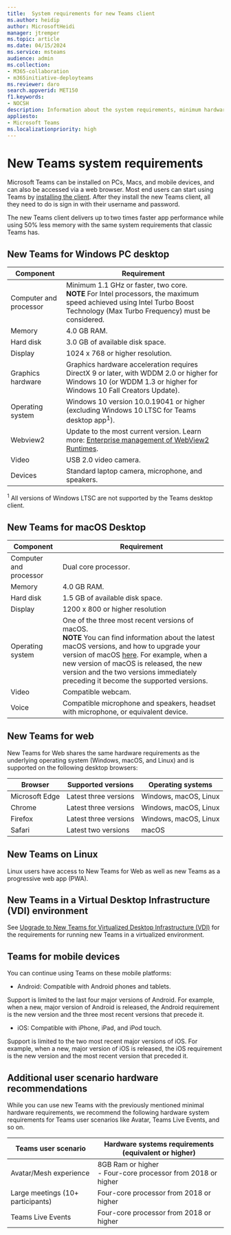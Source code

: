 ```yaml
---
title:  System requirements for new Teams client
ms.author: heidip
author: MicrosoftHeidi
manager: jtremper
ms.topic: article
ms.date: 04/15/2024
ms.service: msteams
audience: admin
ms.collection: 
- M365-collaboration
- m365initiative-deployteams
ms.reviewer: daro
search.appverid: MET150
f1.keywords:
- NOCSH
description: Information about the system requirements, minimum hardware requirements, for the new Teams client, what customers will need to be able to install and use the new Teams client.
appliesto: 
- Microsoft Teams
ms.localizationpriority: high
---
```


# New Teams system requirements

Microsoft Teams can be installed on PCs, Macs, and mobile devices, and can also be accessed via a web browser. Most end users can start using Teams by [installing the client](https://www.microsoft.com/microsoft-teams/download-app). After they install the new Teams client, all they need to do is sign in with their username and password.

The new Teams client delivers up to two times faster app performance while using 50% less memory with the same system requirements that classic Teams has.

## New Teams for Windows PC desktop

|Component              |Requirement                                                                                |
|-----------------------|-------------------------------------------------------------------------------------------|
|Computer and processor |Minimum 1.1 GHz or faster, two core.</br>**NOTE** For Intel processors, the maximum speed achieved using Intel Turbo Boost Technology (Max Turbo Frequency) must be considered. |
|Memory                 |4.0 GB RAM.                                                                                |
|Hard disk              |3.0 GB of available disk space.                                                            |
|Display                |1024 x 768 or higher resolution.                                                           |
|Graphics hardware      |Graphics hardware acceleration requires DirectX 9 or later, with WDDM 2.0 or higher for Windows 10 (or WDDM 1.3 or higher for Windows 10 Fall Creators Update). |
|Operating system       |Windows 10 version 10.0.19041 or higher (excluding Windows 10 LTSC for Teams desktop app<sup>1</sup>). |
|Webview2               |Update to the most current version. Learn more: [Enterprise management of WebView2 Runtimes](/microsoft-edge/webview2/concepts/enterprise). |
|Video                  |USB 2.0 video camera.                                                                      |
|Devices                |Standard laptop camera, microphone, and speakers.                                          |

<sup>1</sup> All versions of Windows LTSC are not supported by the Teams desktop client.

## New Teams for macOS Desktop

|Component              |Requirement                                                                        |
|-----------------------|-----------------------------------------------------------------------------------|
|Computer and processor |Dual core processor.                                                               |
|Memory                 |4.0 GB RAM.                                                                        |
|Hard disk              |1.5 GB of available disk space.                                                    |
|Display                |1200 x 800 or higher resolution                                                    |
|Operating system       |One of the three most recent versions of macOS.</br>**NOTE** You can find information about the latest macOS versions, and how to upgrade your version of macOS [here](https://support.apple.com/HT201260). For example, when a new version of macOS is released, the new version and the two versions immediately preceding it become the supported versions.   |
|Video                  |Compatible webcam.                                                                 |
|Voice                  |Compatible microphone and speakers, headset with microphone, or equivalent device. |

## New Teams for web

New Teams for Web shares the same hardware requirements as the underlying operating system (Windows, macOS, and Linux) and is supported on the following desktop browsers:

|Browser        |Supported versions    |Operating systems     |
|---------------|----------------------|----------------------|
|Microsoft Edge |Latest three versions |Windows, macOS, Linux |
|Chrome         |Latest three versions |Windows, macOS, Linux |
|Firefox        |Latest three versions |Windows, macOS, Linux |
|Safari         |Latest two versions   |macOS                 |

## New Teams on Linux

Linux users have access to New Teams for Web as well as new Teams as a progressive web app (PWA).

## New Teams in a Virtual Desktop Infrastructure (VDI) environment

See [Upgrade to New Teams for Virtualized Desktop Infrastructure (VDI)](new-teams-vdi-requirements-deploy.md) for the requirements for running new Teams in a virtualized environment.

## Teams for mobile devices

You can continue using Teams on these mobile platforms:

- Android: Compatible with Android phones and tablets.

Support is limited to the last four major versions of Android. For example, when a new, major version of Android is released, the Android requirement is the new version and the three most recent versions that precede it.

- iOS: Compatible with iPhone, iPad, and iPod touch.

Support is limited to the two most recent major versions of iOS. For example, when a new, major version of iOS is released, the iOS requirement is the new version and the most recent version that preceded it.

## Additional user scenario hardware recommendations

While you can use new Teams with the previously mentioned minimal hardware requirements, we recommend the following hardware system requirements for Teams user scenarios like Avatar, Teams Live Events, and so on.

|Teams user scenario               |Hardware systems requirements (equivalent or higher)              |
|----------------------------------|------------------------------------------------------------------|
|Avatar/Mesh experience            |8GB Ram or higher</br>- Four-core processor from 2018 or higher |
|Large meetings (10+ participants) |Four-core processor from 2018 or higher                         |
|Teams Live Events                 |Four-core processor from 2018 or higher                         |
